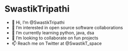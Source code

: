 # SwastikTripathi

- 👋 Hi, I’m @SwastikTripathi
- 👀 I’m interested in open source software collaborations
- 🌱 I’m currently learning python, java, dsa
- 💞️ I’m looking to collaborate on fun projects
- 📫 Reach me on Twitter at @SwastikT_space

<!---
SwastikTripathi/SwastikTripathi is a ✨ special ✨ repository because its `README.md` (this file) appears on your GitHub profile.
You can click the Preview link to take a look at your changes.
--->
